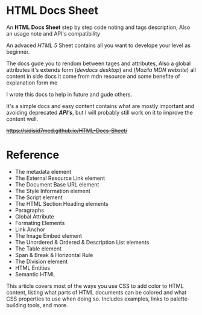 # HTML Docs Sheet
An **HTML Docs Sheet** step by step code noting and tags description, Also an usage note and API's  compatibility

An advaced _HTML 5_ Sheet contains all you want to develope your level as beginner.

The docs gude you to rendom between tages and attributes, Also a global attributes it's extends form (_devdocs desktop_) and (_Mozila MDN website_) all content in side docs it come from mdn resource and some benefite of explanation form me

I wrote this docs to help in future and gude others.

It's a simple docs and easy content contains what are mostly important and avoiding deprecated _**API's**_, but I will probably still work on it to improve the content well.

~~https://sidisid7med.github.io/HTML-Docs-Sheet/~~

# Reference

* The metadata element
* The External Resource Link element
* The Document Base URL element
* The Style Information element
* The Script element
* The HTML Section Heading elements
* Paragraphs
* Global Attribute
* Formating Elements
* Link Anchor
* The Image Embed element
* The Unordered & Ordered & Description List elements
* The Table element
* Span & Break & Horizontal Rule
* The Division element
* HTML Entities
* Semantic HTML

This article covers most of the ways you use CSS to add color to HTML content, listing what parts of HTML documents can be colored and what CSS properties to use when doing so. Includes examples, links to palette-building tools, and more.